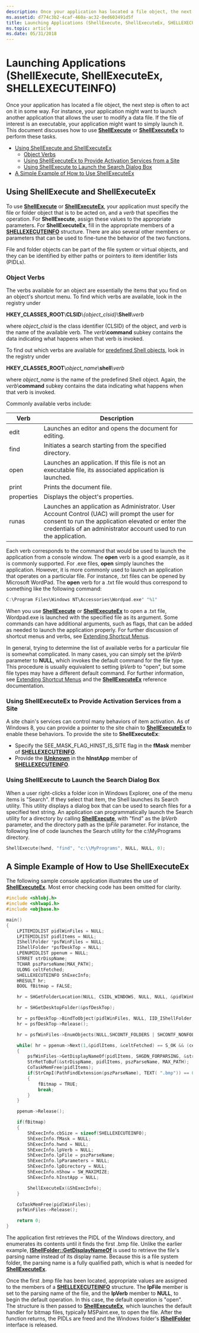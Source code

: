 ```yaml
---
description: Once your application has located a file object, the next step is often to act on it in some way.
ms.assetid: d774c3b2-4caf-460a-ac32-0ed603491d5f
title: Launching Applications (ShellExecute, ShellExecuteEx, SHELLEXECUTEINFO)
ms.topic: article
ms.date: 05/31/2018
---
```


# Launching Applications (ShellExecute, ShellExecuteEx, SHELLEXECUTEINFO)

Once your application has located a file object, the next step is often to act on it in some way. For instance, your application might want to launch another application that allows the user to modify a data file. If the file of interest is an executable, your application might want to simply launch it. This document discusses how to use [**ShellExecute**](/windows/desktop/api/Shellapi/nf-shellapi-shellexecutea) or [**ShellExecuteEx**](/windows/desktop/api/Shellapi/nf-shellapi-shellexecuteexa) to perform these tasks.

- [Using ShellExecute and ShellExecuteEx](#using-shellexecute-and-shellexecuteex)
    - [Object Verbs](#object-verbs)
    - [Using ShellExecuteEx to Provide Activation Services from a Site](#using-shellexecuteex-to-provide-activation-services-from-a-site)
    - [Using ShellExecute to Launch the Search Dialog Box](#using-shellexecute-to-launch-the-search-dialog-box)
- [A Simple Example of How to Use ShellExecuteEx](#a-simple-example-of-how-to-use-shellexecuteex)

## Using ShellExecute and ShellExecuteEx

To use [**ShellExecute**](/windows/desktop/api/Shellapi/nf-shellapi-shellexecutea) or [**ShellExecuteEx**](/windows/desktop/api/Shellapi/nf-shellapi-shellexecuteexa), your application must specify the file or folder object that is to be acted on, and a *verb* that specifies the operation. For **ShellExecute**, assign these values to the appropriate parameters. For **ShellExecuteEx**, fill in the appropriate members of a [**SHELLEXECUTEINFO**](/windows/desktop/api/Shellapi/ns-shellapi-shellexecuteinfoa) structure. There are also several other members or parameters that can be used to fine-tune the behavior of the two functions.

File and folder objects can be part of the file system or virtual objects, and they can be identified by either paths or pointers to item identifier lists (PIDLs).

### Object Verbs

The verbs available for an object are essentially the items that you find on an object's shortcut menu. To find which verbs are available, look in the registry under

**HKEY\_CLASSES\_ROOT**\\**CLSID**\\*{object\_clsid}*\\**Shell**\\*verb*

where *object\_clsid* is the class identifier (CLSID) of the object, and *verb* is the name of the available verb. The *verb*\\**command** subkey contains the data indicating what happens when that verb is invoked.

To find out which verbs are available for [predefined Shell objects](handlers.md), look in the registry under

**HKEY\_CLASSES\_ROOT**\\*object\_name*\\**shell**\\*verb*

where *object\_name* is the name of the predefined Shell object. Again, the *verb*\\**command** subkey contains the data indicating what happens when that verb is invoked.

Commonly available verbs include:



| Verb       | Description                                                                                              |
|------------|----------------------------------------------------------------------------------------------------------|
| edit       | Launches an editor and opens the document for editing.                                                   |
| find       | Initiates a search starting from the specified directory.                                                |
| open       | Launches an application. If this file is not an executable file, its associated application is launched. |
| print      | Prints the document file.                                                                                |
| properties | Displays the object's properties.                                                                        |
| runas      | Launches an application as Administrator. User Account Control (UAC) will prompt the user for consent to run the application elevated or enter the credentials of an administrator account used to run the application. |



Each verb corresponds to the command that would be used to launch the application from a console window. The **open** verb is a good example, as it is commonly supported. For .exe files, **open** simply launches the application. However, it is more commonly used to launch an application that operates on a particular file. For instance, .txt files can be opened by Microsoft WordPad. The **open** verb for a .txt file would thus correspond to something like the following command:


```C++
C:\Program Files\Windows NT\Accessories\Wordpad.exe" "%1"
```



When you use [**ShellExecute**](/windows/desktop/api/Shellapi/nf-shellapi-shellexecutea) or [**ShellExecuteEx**](/windows/desktop/api/Shellapi/nf-shellapi-shellexecuteexa) to open a .txt file, Wordpad.exe is launched with the specified file as its argument. Some commands can have additional arguments, such as flags, that can be added as needed to launch the application properly. For further discussion of shortcut menus and verbs, see [Extending Shortcut Menus](context.md).

In general, trying to determine the list of available verbs for a particular file is somewhat complicated. In many cases, you can simply set the *lpVerb* parameter to **NULL**, which invokes the default command for the file type. This procedure is usually equivalent to setting *lpVerb* to "open", but some file types may have a different default command. For further information, see [Extending Shortcut Menus](context.md) and the [**ShellExecuteEx**](/windows/desktop/api/Shellapi/nf-shellapi-shellexecuteexa) reference documentation.

### Using ShellExecuteEx to Provide Activation Services from a Site

A site chain's services can control many behaviors of item activation. As of Windows 8, you can provide a pointer to the site chain to [**ShellExecuteEx**](/windows/desktop/api/Shellapi/nf-shellapi-shellexecuteexa) to enable these behaviors. To provide the site to **ShellExecuteEx**:

-   Specify the SEE\_MASK\_FLAG\_HINST\_IS\_SITE flag in the **fMask** member of [**SHELLEXECUTEINFO**](/windows/desktop/api/Shellapi/ns-shellapi-shellexecuteinfoa).
-   Provide the [**IUnknown**](/windows/win32/api/unknwn/nn-unknwn-iunknown) in the **hInstApp** member of [**SHELLEXECUTEINFO**](/windows/desktop/api/Shellapi/ns-shellapi-shellexecuteinfoa).

### Using ShellExecute to Launch the Search Dialog Box

When a user right-clicks a folder icon in Windows Explorer, one of the menu items is "Search". If they select that item, the Shell launches its Search utility. This utility displays a dialog box that can be used to search files for a specified text string. An application can programmatically launch the Search utility for a directory by calling [**ShellExecute**](/windows/desktop/api/Shellapi/nf-shellapi-shellexecutea), with "find" as the *lpVerb* parameter, and the directory path as the *lpFile* parameter. For instance, the following line of code launches the Search utility for the c:\\MyPrograms directory.


```C++
ShellExecute(hwnd, "find", "c:\\MyPrograms", NULL, NULL, 0);
```



## A Simple Example of How to Use ShellExecuteEx

The following sample console application illustrates the use of [**ShellExecuteEx**](/windows/desktop/api/Shellapi/nf-shellapi-shellexecuteexa). Most error checking code has been omitted for clarity.


```C++
#include <shlobj.h>
#include <shlwapi.h>
#include <objbase.h>

main()
{
    LPITEMIDLIST pidlWinFiles = NULL;
    LPITEMIDLIST pidlItems = NULL;
    IShellFolder *psfWinFiles = NULL;
    IShellFolder *psfDeskTop = NULL;
    LPENUMIDLIST ppenum = NULL;
    STRRET strDispName;
    TCHAR pszParseName[MAX_PATH];
    ULONG celtFetched;
    SHELLEXECUTEINFO ShExecInfo;
    HRESULT hr;
    BOOL fBitmap = FALSE;

    hr = SHGetFolderLocation(NULL, CSIDL_WINDOWS, NULL, NULL, &pidlWinFiles);

    hr = SHGetDesktopFolder(&psfDeskTop);

    hr = psfDeskTop->BindToObject(pidlWinFiles, NULL, IID_IShellFolder, (LPVOID *) &psfWinFiles);
    hr = psfDeskTop->Release();

    hr = psfWinFiles->EnumObjects(NULL,SHCONTF_FOLDERS | SHCONTF_NONFOLDERS, &ppenum);

    while( hr = ppenum->Next(1,&pidlItems, &celtFetched) == S_OK && (celtFetched) == 1)
    {
        psfWinFiles->GetDisplayNameOf(pidlItems, SHGDN_FORPARSING, &strDispName);
        StrRetToBuf(&strDispName, pidlItems, pszParseName, MAX_PATH);
        CoTaskMemFree(pidlItems);
        if(StrCmpI(PathFindExtension(pszParseName), TEXT( ".bmp")) == 0)
        {
            fBitmap = TRUE;
            break;
        }
    }

    ppenum->Release();

    if(fBitmap)
    {
        ShExecInfo.cbSize = sizeof(SHELLEXECUTEINFO);
        ShExecInfo.fMask = NULL;
        ShExecInfo.hwnd = NULL;
        ShExecInfo.lpVerb = NULL;
        ShExecInfo.lpFile = pszParseName;
        ShExecInfo.lpParameters = NULL;
        ShExecInfo.lpDirectory = NULL;
        ShExecInfo.nShow = SW_MAXIMIZE;
        ShExecInfo.hInstApp = NULL;

        ShellExecuteEx(&ShExecInfo);
    }

    CoTaskMemFree(pidlWinFiles);
    psfWinFiles->Release();

    return 0;
}
```



The application first retrieves the PIDL of the Windows directory, and enumerates its contents until it finds the first .bmp file. Unlike the earlier example, [**IShellFolder::GetDisplayNameOf**](/windows/desktop/api/shobjidl_core/nf-shobjidl_core-ishellfolder-getdisplaynameof) is used to retrieve the file's parsing name instead of its display name. Because this is a file system folder, the parsing name is a fully qualified path, which is what is needed for [**ShellExecuteEx**](/windows/desktop/api/Shellapi/nf-shellapi-shellexecuteexa).

Once the first .bmp file has been located, appropriate values are assigned to the members of a [**SHELLEXECUTEINFO**](/windows/desktop/api/Shellapi/ns-shellapi-shellexecuteinfoa) structure. The **lpFile** member is set to the parsing name of the file, and the **lpVerb** member to **NULL**, to begin the default operation. In this case, the default operation is "open". The structure is then passed to [**ShellExecuteEx**](/windows/desktop/api/Shellapi/nf-shellapi-shellexecuteexa), which launches the default handler for bitmap files, typically MSPaint.exe, to open the file. After the function returns, the PIDLs are freed and the Windows folder's [**IShellFolder**](/windows/win32/api/shobjidl_core/nn-shobjidl_core-ishellfolder) interface is released.

 

 
